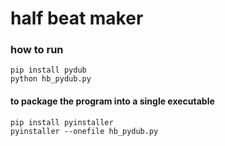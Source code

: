 # half beat maker


### how to run
```
pip install pydub
python hb_pydub.py
```

#### to package the program into a single executable
```
pip install pyinstaller
pyinstaller --onefile hb_pydub.py
```